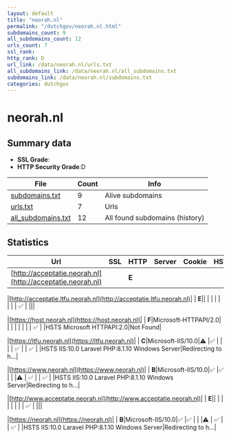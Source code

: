 ```yaml
---
layout: default
title: "neorah.nl"
permalink: "/dutchgov/neorah.nl.html"
subdomains_count: 9
all_subdomains_count: 12
urls_count: 7
ssl_rank: 
http_rank: D
url_link: /data/neorah.nl/urls.txt
all_subdomains_link: /data/neorah.nl/all_subdomains.txt
subdomains_link: /data/neorah.nl/subdomains.txt
categories: dutchgov
---
```



# neorah.nl
## Summary data


 - **SSL Grade**:
 - **HTTP Security Grade**:D


| File       | Count | Info |
|------------|-------|------|
|[subdomains.txt](/data/neorah.nl/subdomains.txt)|9|Alive subdomains|
|[urls.txt](/data/neorah.nl/urls.txt)|7|Urls|
|[all_subdomains.txt](/data/neorah.nl/all_subdomains.txt)|12|All found subdomains (history)|


## Statistics


| Url | SSL | HTTP | Server | Cookie | HSTS | CORS | CTO | CSP | XFO | XXP | RP |FP| Tech |Title |
|--------|-------|-------|------|------|------|------|------|------|------|------|------|------|------|------|
|[http://acceptatie.neorah.nl](http://acceptatie.neorah.nl)| | **E**|| | | | | | | | :white_check_mark: | |||


|[http://acceptatie.ltfu.neorah.nl](http://acceptatie.ltfu.neorah.nl)| | **E**|| | | | | | | | :white_check_mark: | |||


|[https://host.neorah.nl](https://host.neorah.nl)| | **F**|Microsoft-HTTPAPI/2.0| | | | | | | | :white_check_mark: | |HSTS Microsoft HTTPAPI:2.0|Not Found|


|[https://ltfu.neorah.nl](https://ltfu.neorah.nl)| | **C**|Microsoft-IIS/10.0|:warning: |:white_check_mark: | | | | :white_check_mark: | | :white_check_mark: | |HSTS IIS:10.0 Laravel PHP:8.1.10 Windows Server|Redirecting to h...|


|[https://www.neorah.nl](https://www.neorah.nl)| | **B**|Microsoft-IIS/10.0|:white_check_mark: |:white_check_mark: | | |:warning: | :white_check_mark: | | :white_check_mark: | |HSTS IIS:10.0 Laravel PHP:8.1.10 Windows Server|Redirecting to h...|


|[http://www.acceptatie.neorah.nl](http://www.acceptatie.neorah.nl)| | **E**|| | | | | | | | :white_check_mark: | |||


|[https://neorah.nl](https://neorah.nl)| | **B**|Microsoft-IIS/10.0|:white_check_mark: |:white_check_mark: | | |:warning: | :white_check_mark: | | :white_check_mark: | |HSTS IIS:10.0 Laravel PHP:8.1.10 Windows Server|Redirecting to h...|

